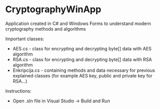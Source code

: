# CryptographyWinApp
Application created in C# and Windows Forms to understand modern cryptography methods and algorithms

Important classes:
- AES.cs - class for encrypting and decrypting byte[] data with AES algorithm
- RSA.cs - class for encrypting and decrypting byte[] data with RSA algorithm
- Enkripcija.cs - containing methods and data necessary for previous explained classes (for example AES key, public and private key for RSA...)

Instructions:
- Open .sln file in Visual Studio -> Build and Run
